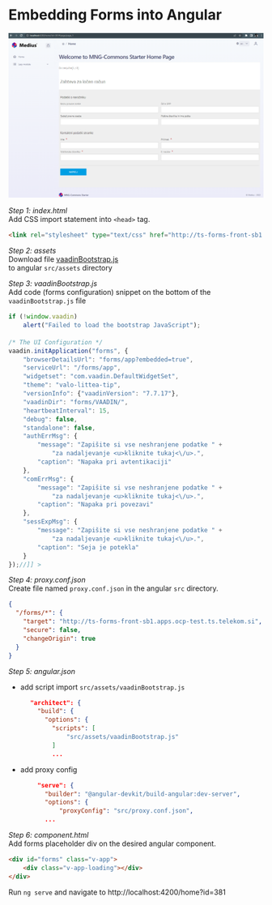# Embedding Forms into Angular

![mgn-forms-embed](mgn-forms-embed.png)

_Step 1: index.html_  
Add CSS import statement into `<head>` tag.

```html
<link rel="stylesheet" type="text/css" href="http://ts-forms-front-sb1.apps.ocp-test.ts.telekom.si/forms/VAADIN/themes/valo-littea-tip/compiled-valo-littea-tip.css?v=1.0.120">
```

_Step 2: assets_  
Download file [vaadinBootstrap.js](src/assets/vaadinBootstrap.js)  
to angular `src/assets` directory

_Step 3: vaadinBootstrap.js_  
Add code (forms configuration) snippet on the bottom of the `vaadinBootstrap.js` file
```js
if (!window.vaadin)
    alert("Failed to load the bootstrap JavaScript");

/* The UI Configuration */
vaadin.initApplication("forms", {
    "browserDetailsUrl": "forms/app?embedded=true",
    "serviceUrl": "/forms/app",
    "widgetset": "com.vaadin.DefaultWidgetSet",
    "theme": "valo-littea-tip",
    "versionInfo": {"vaadinVersion": "7.7.17"},
    "vaadinDir": "forms/VAADIN/",
    "heartbeatInterval": 15,
    "debug": false,
    "standalone": false,
    "authErrMsg": {
        "message": "Zapišite si vse neshranjene podatke " +
            "za nadaljevanje <u>kliknite tukaj<\/u>.",
        "caption": "Napaka pri avtentikaciji"
    },
    "comErrMsg": {
        "message": "Zapišite si vse neshranjene podatke " +
            "za nadaljevanje <u>kliknite tukaj<\/u>.",
        "caption": "Napaka pri povezavi"
    },
    "sessExpMsg": {
        "message": "Zapišite si vse neshranjene podatke " +
            "za nadaljevanje <u>kliknite tukaj<\/u>.",
        "caption": "Seja je potekla"
    }
});//]] >
```

_Step 4: proxy.conf.json_   
Create file named `proxy.conf.json` in the angular `src` directory.
```json
{
  "/forms/*": {
    "target": "http://ts-forms-front-sb1.apps.ocp-test.ts.telekom.si",
    "secure": false,
    "changeOrigin": true
  }
}
```

_Step 5: angular.json_
* add script import `src/assets/vaadinBootstrap.js`
```json
      "architect": {
        "build": {
          "options": {
            "scripts": [
                "src/assets/vaadinBootstrap.js"
            ]
            ...
```
* add proxy config
```json
        "serve": {
          "builder": "@angular-devkit/build-angular:dev-server",
          "options": {
              "proxyConfig": "src/proxy.conf.json",
          ...
```

_Step 6: component.html_  
Add forms placeholder div on the desired angular component.
```html
<div id="forms" class="v-app">
    <div class="v-app-loading"></div>
</div>
```

Run `ng serve` and navigate to http://localhost:4200/home?id=381
